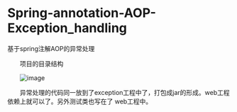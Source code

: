 # Spring-annotation-AOP-Exception_handling
基于spring注解AOP的异常处理

&emsp;&emsp;项目的目录结构
  
&emsp;&emsp;![image](https://github.com/hjzgg/Spring-annotation-AOP-Exception_handling/blob/master/images/1.png)

&emsp;&emsp;异常处理的代码同一放到了exception工程中了，打包成jar的形成。web工程依赖上就可以了。另外测试类也写在了 web工程中。

